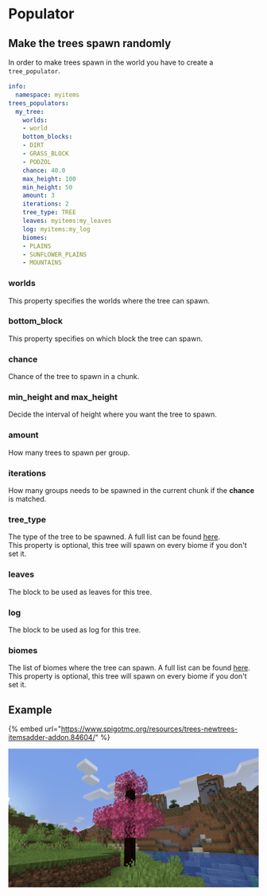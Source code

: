 # Populator

## Make the trees spawn randomly

In order to make trees spawn in the world you have to create a `tree_populator`.

```yaml
info:
  namespace: myitems
trees_populators:
  my_tree:
    worlds:
    - world
    bottom_blocks:
    - DIRT
    - GRASS_BLOCK
    - PODZOL
    chance: 40.0
    max_height: 100
    min_height: 50
    amount: 3
    iterations: 2
    tree_type: TREE
    leaves: myitems:my_leaves
    log: myitems:my_log
    biomes:
    - PLAINS
    - SUNFLOWER_PLAINS
    - MOUNTAINS
```

### worlds

This property specifies the worlds where the tree can spawn.

### bottom\_block

This property specifies on which block the tree can spawn.

### chance

Chance of the tree to spawn in a chunk.

### min\_height and max\_height

Decide the interval of height where you want the tree to spawn.

### amount

How many trees to spawn per group.

### iterations

How many groups needs to be spawned in the current chunk if the **chance** is matched.

### tree\_type

The type of the tree to be spawned. A full list can be found [here](https://hub.spigotmc.org/javadocs/spigot/org/bukkit/TreeType.html).\
This property is optional, this tree will spawn on every biome if you don't set it.

### leaves

The block to be used as leaves for this tree.

### log

The block to be used as log for this tree.

### biomes

The list of biomes where the tree can spawn. A full list can be found [here](https://hub.spigotmc.org/javadocs/spigot/org/bukkit/block/Biome.html).\
This property is optional, this tree will spawn on every biome if you don't set it.

## Example

{% embed url="https://www.spigotmc.org/resources/trees-newtrees-itemsadder-addon.84604/" %}

![](<../../../.gitbook/assets/immagine (85).png>)
